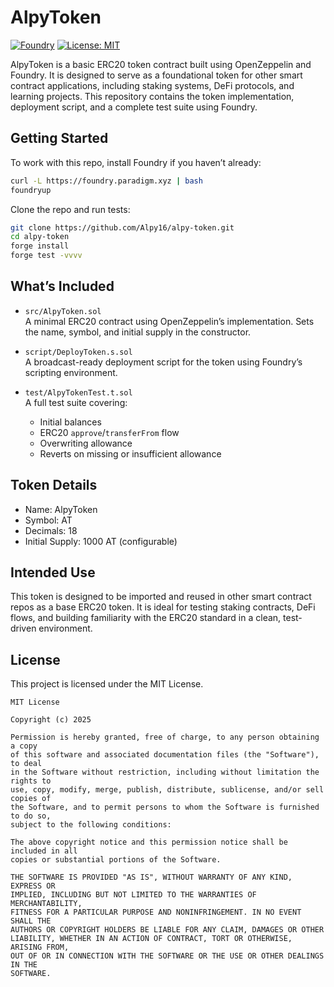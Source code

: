 # AlpyToken

[![Foundry](https://img.shields.io/badge/forged%20with-foundry-blue?style=flat-square&logo=forge)](https://book.getfoundry.sh/)
[![License: MIT](https://img.shields.io/badge/license-MIT-yellow?style=flat-square)](LICENSE)

AlpyToken is a basic ERC20 token contract built using OpenZeppelin and Foundry. It is designed to serve as a foundational token for other smart contract applications, including staking systems, DeFi protocols, and learning projects. This repository contains the token implementation, deployment script, and a complete test suite using Foundry.

## Getting Started

To work with this repo, install Foundry if you haven’t already:

```bash
curl -L https://foundry.paradigm.xyz | bash
foundryup
```

Clone the repo and run tests:

```bash
git clone https://github.com/Alpy16/alpy-token.git
cd alpy-token
forge install
forge test -vvvv
```

## What’s Included

- `src/AlpyToken.sol`  
  A minimal ERC20 contract using OpenZeppelin’s implementation. Sets the name, symbol, and initial supply in the constructor.

- `script/DeployToken.s.sol`  
  A broadcast-ready deployment script for the token using Foundry’s scripting environment.

- `test/AlpyTokenTest.t.sol`  
  A full test suite covering:
  - Initial balances
  - ERC20 `approve`/`transferFrom` flow
  - Overwriting allowance
  - Reverts on missing or insufficient allowance

## Token Details

- Name: AlpyToken  
- Symbol: AT  
- Decimals: 18  
- Initial Supply: 1000 AT (configurable)

## Intended Use

This token is designed to be imported and reused in other smart contract repos as a base ERC20 token. It is ideal for testing staking contracts, DeFi flows, and building familiarity with the ERC20 standard in a clean, test-driven environment.

## License

This project is licensed under the MIT License.

```
MIT License

Copyright (c) 2025

Permission is hereby granted, free of charge, to any person obtaining a copy
of this software and associated documentation files (the "Software"), to deal
in the Software without restriction, including without limitation the rights to
use, copy, modify, merge, publish, distribute, sublicense, and/or sell copies of
the Software, and to permit persons to whom the Software is furnished to do so,
subject to the following conditions:

The above copyright notice and this permission notice shall be included in all
copies or substantial portions of the Software.

THE SOFTWARE IS PROVIDED "AS IS", WITHOUT WARRANTY OF ANY KIND, EXPRESS OR
IMPLIED, INCLUDING BUT NOT LIMITED TO THE WARRANTIES OF MERCHANTABILITY,
FITNESS FOR A PARTICULAR PURPOSE AND NONINFRINGEMENT. IN NO EVENT SHALL THE
AUTHORS OR COPYRIGHT HOLDERS BE LIABLE FOR ANY CLAIM, DAMAGES OR OTHER
LIABILITY, WHETHER IN AN ACTION OF CONTRACT, TORT OR OTHERWISE, ARISING FROM,
OUT OF OR IN CONNECTION WITH THE SOFTWARE OR THE USE OR OTHER DEALINGS IN THE
SOFTWARE.
```
